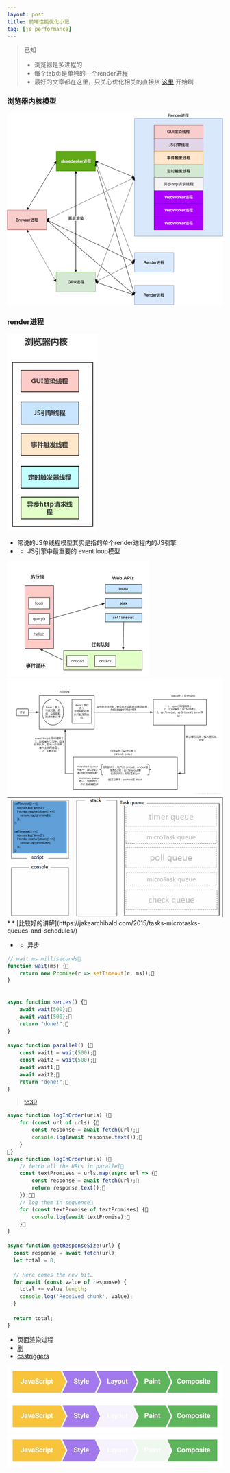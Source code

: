 ```yaml
---
layout: post
title: 前端性能优化小记
tag: [js performance]
---
```


>已知
>* 浏览器是多进程的
>* 每个tab页是单独的一个render进程
>* 最好的文章都在这里，只关心优化相关的直接从 [这里](https://developers.google.com/web/tools/chrome-devtools/evaluate-performance) 开始刷

### 浏览器内核模型
<img src="/2020/20200528_1.png">  

### render进程
<img src="/2020/20200528_2.png">  

* 常说的JS单线程模型其实是指的单个render进程内的JS引擎
* * JS引擎中最重要的 event loop模型
<img src="/2020/20200528_3.png">  
<img src="/2020/20200528_4.png">  
<img src="/2020/20200528_8.gif">  
* * [比较好的讲解](https://jakearchibald.com/2015/tasks-microtasks-queues-and-schedules/)

* * 异步
```js
// wait ms milliseconds
function wait(ms) {  
    return new Promise(r => setTimeout(r, ms));
}


async function series() { 
    await wait(500);  
    await wait(500);  
    return "done!";
}

async function parallel() {  
    const wait1 = wait(500);  
    const wait2 = wait(500);  
    await wait1;  
    await wait2;  
    return "done!";
}
```
> [tc39](https://tc39.es/proposal-async-iteration/)
```js
async function logInOrder(urls) {  
    for (const url of urls) {    
        const response = await fetch(url);   
        console.log(await response.text()); 
    }
}
async function logInOrder(urls) { 
    // fetch all the URLs in parallel 
    const textPromises = urls.map(async url => {    
        const response = await fetch(url);   
        return response.text();  
    });  
    // log them in sequence  
    for (const textPromise of textPromises) {   
        console.log(await textPromise); 
    }
}

async function getResponseSize(url) {
  const response = await fetch(url);
  let total = 0;
  
  // Here comes the new bit…
  for await (const value of response) {
    total += value.length;
    console.log('Received chunk', value);
  }

  return total;
}
```

* 页面渲染过程
* [刷](https://developers.google.com/web/fundamentals/performance/rendering)
* [csstriggers](https://csstriggers.com/)
<img src="/2020/20200528_5.png">  
<img src="/2020/20200528_6.png">  
<img src="/2020/20200528_7.png">




  



